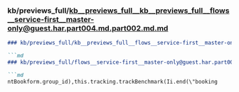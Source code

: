 ### kb/previews_full/kb__previews_full__kb__previews_full__flows__service-first__master-only@guest.har.part004.md.part002.md.md

```md
### kb/previews_full/kb__previews_full__flows__service-first__master-only@guest.har.part004.md.part002.md

```md
### kb/previews_full/flows__service-first__master-only@guest.har.part004.md (part 002)

```md
ntBookform.group_id),this.tracking.trackBenchmark(Ii.end(\"booking
```

```

```

```
